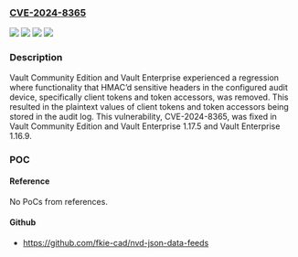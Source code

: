 ### [CVE-2024-8365](https://cve.mitre.org/cgi-bin/cvename.cgi?name=CVE-2024-8365)
![](https://img.shields.io/static/v1?label=Product&message=Vault%20Enterprise&color=blue)
![](https://img.shields.io/static/v1?label=Product&message=Vault&color=blue)
![](https://img.shields.io/static/v1?label=Version&message=1.17.3%3C%201.17.5%20&color=brighgreen)
![](https://img.shields.io/static/v1?label=Vulnerability&message=CWE-532%3A%20Insertion%20of%20Sensitive%20Information%20into%20Log%20File&color=brighgreen)

### Description

Vault Community Edition and Vault Enterprise experienced a regression where functionality that HMAC’d sensitive headers in the configured audit device, specifically client tokens and token accessors, was removed. This resulted in the plaintext values of client tokens and token accessors being stored in the audit log. This vulnerability, CVE-2024-8365, was fixed in Vault Community Edition and Vault Enterprise 1.17.5 and Vault Enterprise 1.16.9.

### POC

#### Reference
No PoCs from references.

#### Github
- https://github.com/fkie-cad/nvd-json-data-feeds

